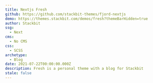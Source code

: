 ```yaml
---
title: Nextjs Fresh
github: https://github.com/stackbit-themes/fjord-nextjs
demo: https://themes.stackbit.com/demos/fresh?themeBarHidden=true
author: Stackbit
ssg:
  - Next
cms:
  - No CMS
css:
  - SCSS
archetype:
  - Blog
date: 2021-07-22T00:00:00.000Z
description: Fresh is a personal theme with a blog for Stackbit
stale: false
---
```

